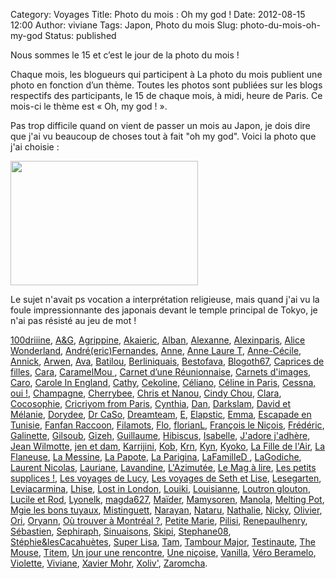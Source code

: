 Category: Voyages
Title: Photo du mois : Oh my god !
Date: 2012-08-15 12:00
Author: viviane
Tags: Japon, Photo du mois
Slug: photo-du-mois-oh-my-god
Status: published

Nous sommes le 15 et c’est le jour de la photo du mois !

Chaque mois, les blogueurs qui participent à La photo du mois publient une photo en fonction d’un thème. Toutes les photos sont publiées sur les blogs respectifs des participants, le 15 de chaque mois, à midi, heure de Paris. Ce mois-ci le thème est « Oh, my god ! ».

Pas trop difficile quand on vient de passer un mois au Japon, je dois dire que j'ai vu beaucoup de choses tout à fait "oh my god". Voici la photo que j'ai choisie :

<a href="http://www.viviane-voyages.com/wp-content/uploads/2012/08/SAM_7699.jpg"><img class="aligncenter size-medium wp-image-2558" title="Oh, my god !" src="http://www.viviane-voyages.com/wp-content/uploads/2012/08/SAM_7699-300x199.jpg" alt="" width="300" height="199" /></a>

Le sujet n'avait ps vocation a interprétation religieuse, mais quand j'ai vu la foule impressionnante des japonais devant le temple principal de Tokyo, je n'ai pas résisté au jeu de mot !

<a href="http://www.reverdailleurs.com" target="_blank">100driiine</a>, <a href="http://www.grenoblequebec.blogspot.com" target="_blank">A&amp;G</a>, <a href="http://cultureetpapotage.blogspot.com/" target="_blank">Agrippine</a>, <a href="http://akai-inthesky.blogspot.com" target="_blank">Akaieric</a>, <a href="http://cocovin.net/" target="_blank">Alban</a>, <a href="http://alexanne.exmackina.com" target="_blank">Alexanne</a>, <a href="http://blogs.paris.fr/unitedstatesofparis" target="_blank">Alexinparis</a>, <a href="http://wonderlandalice.wordpress.com/ " target="_blank">Alice Wonderland</a>, <a href="http://langloisestmort.tumblr.com/tagged/La-Photo-du-Mois" target="_blank">André(eric)Fernandes</a>, <a href="http://anne-tranche-de-vie.over-blog.com" target="_blank">Anne</a>, <a href="http://www.annelauret.com/" target="_blank">Anne Laure T</a>, <a href="http://anne-oneyearinlondon.blogspot.com/" target="_blank">Anne-Cécile</a>, <a href="http://www.perezannik.org/" target="_blank">Annick</a>, <a href="http://www.chiffonsandco.fr" target="_blank">Arwen</a>, <a href="http://www.connais-toi-toi-meme.biz" target="_blank">Ava</a>, <a href="http://www.batilou.org" target="_blank">Batilou</a>, <a href="http://chronique-berliniquaise.blogspot.com" target="_blank">Berliniquais</a>, <a href="http://sublime-essence.over-blog.com" target="_blank">Bestofava</a>, <a href="http://blogoth67.wordpress.com" target="_blank">Blogoth67</a>, <a href="http://noscapricesdefilles.blogspot.fr/" target="_blank">Caprices de filles</a>, <a href="http://c-est-reparti.blogspot.com/" target="_blank">Cara</a>, <a href="http://caramelmou777.canalblog.com/" target="_blank">CaramelMou </a>, <a href="http://mathilde-mercier.blogspot.com" target="_blank">Carnet d’une Réunionnaise</a>, <a href="http://www.carnetsdimages.org" target="_blank">Carnets d'images</a>, <a href="http://letohubohudecaro.canalblog.com" target="_blank">Caro</a>, <a href="http://www.fromenglandwl.wordpress.com" target="_blank">Carole In England</a>, <a href="http://citrouilleetbouledeneige.com" target="_blank">Cathy</a>, <a href="http://www.cekoline.tumblr.com" target="_blank">Cekoline</a>, <a href="http://poutineettartiflette.blogspot.com" target="_blank">Céliano</a>, <a href="http://frenchiesinparis.over-blog.com" target="_blank">Céline in Paris</a>, <a href="http://cessnaoui.canalblog.com/" target="_blank">Cessna, oui !</a>, <a href="http://champagnefraise.wordpress.com" target="_blank">Champagne</a>, <a href="http://cherrybee-a-montreal.blogspot.com" target="_blank">Cherrybee</a>, <a href="http://auvergnatsducanada.blogspot.com" target="_blank">Chris et Nanou</a>, <a href="http://cindychouamontreal.blogspot.com" target="_blank">Cindy Chou</a>, <a href="http://dunepommealautre.blogspot.com" target="_blank">Clara</a>, <a href="http://cocosophie.over-blog.com/" target="_blank">Cocosophie</a>, <a href="http://www.cricriyomfromparis.com" target="_blank">Cricriyom from Paris</a>, <a href="http://www.boeingbleudemer.com" target="_blank">Cynthia</a>, <a href="http://120enligne.blogspot.com/" target="_blank">Dan</a>, <a href="http://www.pvtiste.fr/" target="_blank">Darkslam</a>, <a href="http://davidmelaniequebec.blogspot.fr/" target="_blank">David et Mélanie</a>, <a href="http://grainedememere.blogspot.com" target="_blank">Dorydee</a>, <a href="http://cestpasmoijeljure.wordpress.com" target="_blank">Dr CaSo</a>, <a href="http://www.dreamtripleteam.canalblog.com" target="_blank">Dreamteam</a>, <a href="http://histoiresdeux.blogspot.com" target="_blank">E</a>, <a href="http://elapstic.com" target="_blank">Elapstic</a>, <a href="http://jyreflechis.com" target="_blank">Emma</a>, <a href="http://escapade-tunisie.com/" target="_blank">Escapade en Tunisie</a>, <a href="http://fanfanraccoons.blogspot.com" target="_blank">Fanfan Raccoon</a>, <a href="http://filamots.wordpress.com" target="_blank">Filamots</a>, <a href="http://doubspays.wordpress.com" target="_blank">Flo</a>, <a href="http://florianmontreal.blogspot.com" target="_blank">florianL</a>, <a href="http://vudubalcon.blogspot.com" target="_blank">François le Niçois</a>, <a href="http://zoursland.com" target="_blank">Frédéric</a>, <a href="http://laraphgirl.blogspot.com" target="_blank">Galinette</a>, <a href="http://www.legaletas.net/blog/index.php" target="_blank">Gilsoub</a>, <a href="http://cyberdilou.canalblog.com" target="_blank">Gizeh</a>, <a href="http://vraiefiction.blogspot.com" target="_blank">Guillaume</a>, <a href="http://hibiscusblog.net" target="_blank">Hibiscus</a>, <a href="http://photographeenmarche.blogspot.com" target="_blank">Isabelle</a>, <a href="http://jadorejadhere.canalblog.com/" target="_blank">J'adore j'adhère</a>, <a href="http://www.jeanwilmotte.it" target="_blank">Jean Wilmotte</a>, <a href="http://jenetdam.blogspot.com" target="_blank">jen et dam</a>, <a href="http://zoewahl.ch/blog" target="_blank">Karrijini</a>, <a href="http://www.kobaitchi.com/" target="_blank">Kob</a>, <a href="http://krn-defouloir.blogspot.com" target="_blank">Krn</a>, <a href="http://www.onigiri-geek.com" target="_blank">Kyn</a>, <a href="http://monpetitjapon.blogspot.com" target="_blank">Kyoko</a>, <a href="http://www.lafilledelair.com" target="_blank">La Fille de l'Air</a>, <a href="http://www.carnetsduneflaneuse.fr" target="_blank">La Flaneuse</a>, <a href="http://messineaventure.canalblog.com" target="_blank">La Messine</a>, <a href="http://lapapotte.canalblog.com" target="_blank">La Papote</a>, <a href="http://www.souslecieldeparis.fr" target="_blank">La Parigina</a>, <a href="http://enroutepourlequbec.blogspot.fr/" target="_blank">LaFamilleD </a>, <a href="http://lagodiche.wordpress.com" target="_blank">LaGodiche</a>, <a href="http://www.malaxi.net" target="_blank">Laurent Nicolas</a>, <a href="http://a.nous.les.caribous.over-blog.com" target="_blank">Lauriane</a>, <a href="http://lorgnettedunjour.canalblog.com/" target="_blank">Lavandine</a>, <a href="http://dederrierelesfagots.wordpress.com" target="_blank">L'Azimutée</a>, <a href="http://www.lemagalire.fr" target="_blank">Le Mag à lire</a>, <a href="http://marisse.hautetfort.com/" target="_blank">Les petits supplices !</a>, <a href="http://lesvoyagesdelucy.over-blog.com" target="_blank">Les voyages de Lucy</a>, <a href="http://www.sethetlise.com" target="_blank">Les voyages de Seth et Lise</a>, <a href="http://abeillesetpetitesmains.wordpress.com" target="_blank">Lesegarten</a>, <a href="http://www.leviacarmina.fr" target="_blank">Leviacarmina</a>, <a href="http://crealhise.blogspot.com" target="_blank">Lhise</a>, <a href="http://lostandfoundinlondon.wordpress.com" target="_blank">Lost in London</a>, <a href="http://365photos2011nous4.tumblr.com/" target="_blank">Louiki</a>, <a href="http://grandereveuse.fr/" target="_blank">Louisianne</a>, <a href="http://orcaeyes.blogspot.com" target="_blank">Loutron glouton</a>, <a href="http://www.destination-montreal.net" target="_blank">Lucile et Rod</a>, <a href="http://lyonelkaufmann.ch/Blog" target="_blank">Lyonelk</a>, <a href="http://anteketborka.blogspot.com" target="_blank">magda627</a>, <a href="http://www.iletaitunefaim.com" target="_blank">Maïder</a>, <a href="http://chezmamysoren.over-blog.com" target="_blank">Mamysoren</a>, <a href="http://www.bellelavie.org" target="_blank">Manola</a>, <a href="http://laura-meltingpot.blogspot.com/" target="_blank">Melting Pot</a>, <a href="http://mgielesbonstuyaux.over-blog.com/" target="_blank">Mgie les bons tuyaux</a>, <a href="http://mistinguettalli.blogspot.com" target="_blank">Mistinguett</a>, <a href="http://merantaise.blogspot.com" target="_blank">Narayan</a>, <a href="http://blog.nataru.fr" target="_blank">Nataru</a>, <a href="http://voyageusecomtoise.wordpress.com" target="_blank">Nathalie</a>, <a href="http://clicpassion.canalblog.com" target="_blank">Nicky</a>, <a href="http://www.olivierdemontreal.eu" target="_blank">Olivier</a>, <a href="http://orichan.canalblog.com" target="_blank">Ori</a>, <a href="http://ohedugateau.com/" target="_blank">Oryann</a>, <a href="http://ou-trouver-a-montreal.ca" target="_blank">Où trouver à Montréal ?</a>, <a href="http://derrierechezmoi.canalblog.com" target="_blank">Petite Marie</a>, <a href="http://pilisi.over-blog.com/" target="_blank">Pilisi</a>, <a href="http://renepaulhenry.blogspot.com" target="_blank">Renepaulhenry</a>, <a href="http://sgiworld.blogspot.com" target="_blank">Sébastien</a>, <a href="http://www.sephiraph.be" target="_blank">Sephiraph</a>, <a href="http://sinuaisons.wordpress.com" target="_blank">Sinuaisons</a>, <a href="http://www.annexedeskipi.blogspot.com" target="_blank">Skipi</a>, <a href="http://www.provincecanadienne.blogspot.com" target="_blank">Stephane08</a>, <a href="http://www.stephiedomi.blogspot.com" target="_blank">Stéphie&amp;lesCacahuètes</a>, <a href="http://www.superlisa.com/" target="_blank">Super Lisa</a>, <a href="http://tam.blogs.clan-takeda.com" target="_blank">Tam</a>, <a href="http://www.tambour-major.blogspot.com" target="_blank">Tambour Major</a>, <a href="http://testinauteathome.over-blog.com/" target="_blank">Testinaute</a>, <a href="http://mouseandfrog.wordpress.com" target="_blank">The Mouse</a>, <a href="http://www.titem.fr" target="_blank">Titem</a>, <a href="http://www.unjour-unerencontre.com/london" target="_blank">Un jour une rencontre</a>, <a href="http://www.journaldunenicoise.com" target="_blank">Une niçoise</a>, <a href="http://www.inmybubble.org" target="_blank">Vanilla</a>, <a href="http://www.laviedevero.com/" target="_blank">Véro Beramelo</a>, <a href="http://www.leshumeursdeviolette.over-blog.com" target="_blank">Violette</a>, <a href="http://www.viviane-voyages.com" target="_blank">Viviane</a>, <a href="http://www.xaviermohr.com" target="_blank">Xavier Mohr</a>, <a href="http://xoliv.blogspot.com" target="_blank">Xoliv'</a>, <a href="http://zaromcha-paris-tourisme.boosterblog.com/" target="_blank">Zaromcha</a>.